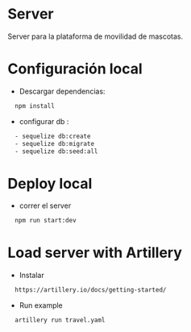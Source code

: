 # Server
Server para la plataforma de movilidad de mascotas.

# Configuración local
  - Descargar dependencias:
  ```sh
    npm install
  ```
  - configurar db :
  ```sh
    - sequelize db:create
    - sequelize db:migrate
    - sequelize db:seed:all
  ```
# Deploy local
  - correr el server
  ```sh
    npm run start:dev
  ```

# Load server with Artillery
 - Instalar
  ```sh
    https://artillery.io/docs/getting-started/
  ```
 - Run example
  ```sh
    artillery run travel.yaml
  ```
